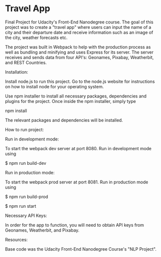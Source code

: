 # Travel App

Final Project for Udacity's Front-End Nanodegree course. The goal of this project was to create a "travel app" where users can input the name of a city and their departure date and receive information such as an image of the city, weather forecasts etc.

The project was built in Webpack to help with the production process as well as bundling and minifying and uses Express for its server. The server receives and sends data from four API's: Geonames, Pixabay, Weatherbit, and REST Countries.

Installation:

Install node.js to run this project. Go to the node.js website for instructions on how to install node for your operating system.

Use npm installer to install all necessary packages, dependencies and plugins for the project. Once inside the npm installer, simply type

npm install

The relevant packages and dependencies will be installed.

How to run project:

Run in development mode:

To start the webpack dev server at port 8080. Run in development mode using

$ npm run build-dev

Run in production mode:

To start the webpack prod server at port 8081. Run in production mode using

$ npm run build-prod

$ npm run start

Necessary API Keys:

In order for the app to function, you will need to obtain API keys from Geonames, Weatherbit, and Pixabay.

Resources:

Base code was the Udacity Front-End Nanodegree Course's "NLP Project".
